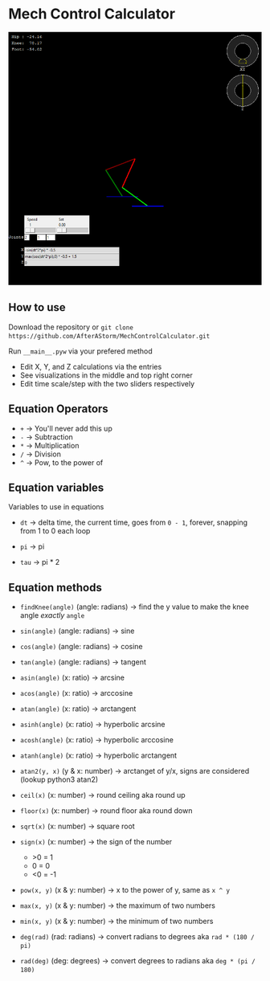 # Mech Control Calculator #

![Screenshot Example](https://raw.githubusercontent.com/AfterAStorm/MechControlCalculator/refs/heads/master/media/screenshot1.png)

## How to use ##

Download the repository or ``git clone https://github.com/AfterAStorm/MechControlCalculator.git``

Run ``__main__.pyw`` via your prefered method

* Edit X, Y, and Z calculations via the entries
* See visualizations in the middle and top right corner
* Edit time scale/step with the two sliders respectively

## Equation Operators ##

* `+` -> You'll never add this up
* `-` -> Subtraction
* `*` -> Multiplication
* `/` -> Division
* `^` -> Pow, to the power of

## Equation variables ##

Variables to use in equations

* `dt` -> delta time, the current time, goes from ``0 - 1``, forever, snapping from 1 to 0 each loop

* `pi` -> pi
* `tau` -> pi * 2

## Equation methods ##

* `findKnee(angle)` (angle: radians) -> find the y value to make the knee angle *exactly* ``angle``

* `sin(angle)` (angle: radians) -> sine
* `cos(angle)` (angle: radians) -> cosine
* `tan(angle)` (angle: radians) -> tangent
* `asin(angle)` (x: ratio) -> arcsine
* `acos(angle)` (x: ratio) -> arccosine
* `atan(angle)` (x: ratio) -> arctangent
* `asinh(angle)` (x: ratio) -> hyperbolic arcsine
* `acosh(angle)` (x: ratio) -> hyperbolic arccosine
* `atanh(angle)` (x: ratio) -> hyperbolic arctangent
* `atan2(y, x)` (y & x: number) -> arctanget of y/x, signs are considered (lookup python3 atan2)
* `ceil(x)` (x: number) -> round ceiling aka round up
* `floor(x)` (x: number) -> round floor aka round down
* `sqrt(x)` (x: number) -> square root
* `sign(x)` (x: number) -> the sign of the number
    * \>0 = 1
    * 0 = 0
    * \<0 = -1
* `pow(x, y)` (x & y: number) -> x to the power of y, same as `x ^ y`
* `max(x, y)` (x & y: number) -> the maximum of two numbers
* `min(x, y)` (x & y: number) -> the minimum of two numbers
* `deg(rad)` (rad: radians) -> convert radians to degrees aka ``rad * (180 / pi)``
* `rad(deg)` (deg: degrees) -> convert degrees to radians aka ``deg * (pi / 180)``